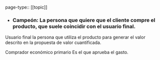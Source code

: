 page-type:: [[topic]]
- ### Campeón: La persona que quiere que el cliente compre el producto, que suele coincidir con el usuario final.

Usuario final la persona que utiliza el producto para generar el valor descrito en la propuesta de valor cuantificada.

Comprador económico primario Es el que aprueba el gasto.


